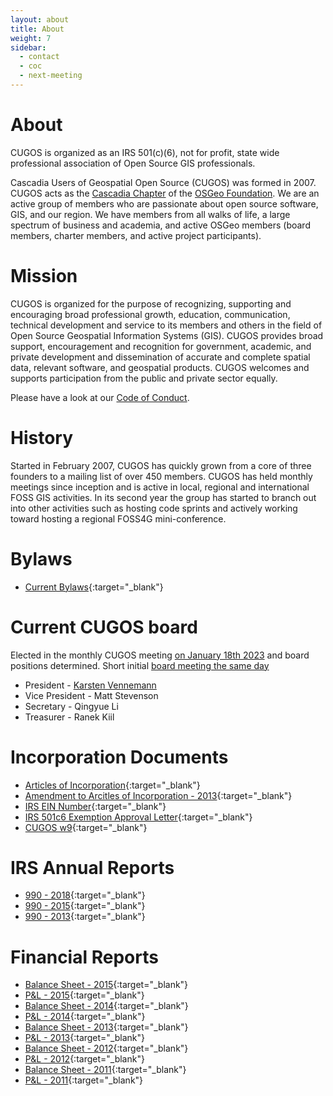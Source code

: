 ```yaml
---
layout: about
title: About
weight: 7
sidebar:
  - contact
  - coc
  - next-meeting
---
```


About
=====
CUGOS is organized as an IRS 501(c)(6), not for profit, state wide professional association of Open Source GIS professionals.

Cascadia Users of Geospatial Open Source (CUGOS) was formed in 2007. CUGOS acts as the [Cascadia Chapter](http://wiki.osgeo.org/wiki/Cascadia) of the [OSGeo Foundation](http://www.osgeo.org/).  We are an active group of members who are passionate about open source software, GIS, and our region. We have members from all walks of life, a large spectrum of business and academia, and active OSGeo members (board members, charter members, and active project participants).

Mission
=======
CUGOS is organized for the purpose of recognizing, supporting and encouraging broad professional growth, education, communication, technical development and service to its members and others in the field of Open Source Geospatial Information Systems (GIS). CUGOS provides broad support, encouragement and recognition for government, academic, and private development and dissemination of accurate and complete spatial data, relevant software, and geospatial products. CUGOS welcomes and supports participation from the public and private sector equally.

Please have a look at our [Code of Conduct](/code-of-conduct).

History
=======
Started in February 2007, CUGOS has quickly grown from a core of three founders to a mailing list of over 450 members. CUGOS has held monthly meetings since inception and is active in local, regional and international FOSS GIS activities. In its second year the group has started to branch out into other activities such as hosting code sprints and actively working toward hosting a regional FOSS4G mini-conference.

Bylaws
=======
* [Current Bylaws](bylaw/cugos_bylaws_2016.pdf){:target="_blank"}

Current CUGOS board 
=======
Elected in the monthly CUGOS meeting [on January 18th 2023](https://cugos.org/meetings/2023-01-18/) and board positions determined. Short initial [board meeting the same day](https://cugos.org/notes/2023-01-18/)

* President - [Karsten Vennemann](https://www.osgeo.org/member/vennemann/)
* Vice President - Matt Stevenson 
* Secretary - Qingyue Li 
* Treasurer - Ranek Kiil 

Incorporation Documents
=======
* [Articles of Incorporation](inc/articles_of_incorporation.pdf){:target="_blank"}  
* [Amendment to Arcitles of Incorporation - 2013](inc/cugos_amend_articles_of_inc_090313.pdf){:target="_blank"}  
* [IRS EIN Number](inc/cugos-ein.pdf){:target="_blank"}  
* [IRS 501c6 Exemption Approval Letter](inc/cugos_exemption_approval_letter.pdf){:target="_blank"}  
* [CUGOS w9](inc/cugos_w9.pdf){:target="_blank"}  

IRS Annual Reports
=======
* [990 - 2018](inc/990-N-2018.pdf){:target="_blank"} 
* [990 - 2015](inc/990-N-2015-Rec.png){:target="_blank"}  
* [990 - 2013](inc/990-N-2013-Rec.png){:target="_blank"}  

Financial Reports
=======
* [Balance Sheet - 2015](bank/cugos_bs_2015.pdf){:target="_blank"}  
* [P&L - 2015](bank/cugos_pl_2015.pdf){:target="_blank"}  
* [Balance Sheet - 2014](bank/cugos_bs_2014.pdf){:target="_blank"}  
* [P&L - 2014](bank/cugos_pl_2014.pdf){:target="_blank"}  
* [Balance Sheet - 2013](bank/cugos_bs_2013.pdf){:target="_blank"}  
* [P&L - 2013](bank/cugos_pl_2013.pdf){:target="_blank"}  
* [Balance Sheet - 2012](bank/cugos_bs_2012.pdf){:target="_blank"}  
* [P&L - 2012](bank/cugos_pl_2012.pdf){:target="_blank"}  
* [Balance Sheet - 2011](bank/cugos_bs_2011.pdf){:target="_blank"}  
* [P&L - 2011](bank/cugos_pl_2011.pdf){:target="_blank"}  
